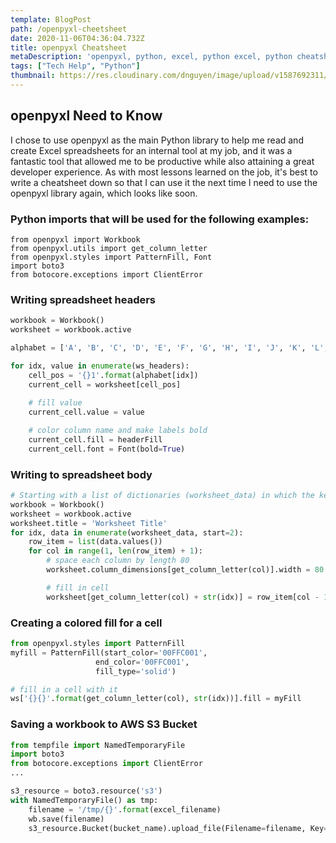 ```yaml
---
template: BlogPost
path: /openpyxl-cheetsheet
date: 2020-11-06T04:36:04.732Z
title: openpyxl Cheatsheet
metaDescription: 'openpyxl, python, excel, python excel, python cheatsheet'
tags: ["Tech Help", "Python"]
thumbnail: https://res.cloudinary.com/dnguyen/image/upload/v1587692311/blog/snake_fp6nd1.jpg
---
```

## openpyxl Need to Know

I chose to use openpyxl as the main Python library to help me read and create Excel spreadsheets for an internal tool at my job, and it was a fantastic tool that allowed me to be productive while also attaining a great developer experience. As with most lessons learned on the job, it's best to write a cheatsheet down so that I can use it the next time I need to use the openpyxl library again, which looks like soon. 

### Python imports that will be used for the following examples:
```
from openpyxl import Workbook
from openpyxl.utils import get_column_letter
from openpyxl.styles import PatternFill, Font
import boto3
from botocore.exceptions import ClientError
```

### Writing spreadsheet headers

```python
workbook = Workbook()
worksheet = workbook.active

alphabet = ['A', 'B', 'C', 'D', 'E', 'F', 'G', 'H', 'I', 'J', 'K', 'L', 'M']

for idx, value in enumerate(ws_headers):
    cell_pos = '{}1'.format(alphabet[idx])
    current_cell = worksheet[cell_pos]
    
    # fill value
    current_cell.value = value

    # color column name and make labels bold
    current_cell.fill = headerFill
    current_cell.font = Font(bold=True)
```

### Writing to spreadsheet body

```python
# Starting with a list of dictionaries (worksheet_data) in which the keys are the column names and values are cell values
workbook = Workbook()
worksheet = workbook.active
worksheet.title = 'Worksheet Title'
for idx, data in enumerate(worksheet_data, start=2):
    row_item = list(data.values())
    for col in range(1, len(row_item) + 1):
        # space each column by length 80
        worksheet.column_dimensions[get_column_letter(col)].width = 80

        # fill in cell
        worksheet[get_column_letter(col) + str(idx)] = row_item[col - 1]
```

### Creating a colored fill for a cell

```python
from openpyxl.styles import PatternFill
myfill = PatternFill(start_color='00FFC001',
                   end_color='00FFC001',
                   fill_type='solid')

# fill in a cell with it
ws['{}{}'.format(get_column_letter(col), str(idx))].fill = myFill
```

### Saving a workbook to AWS S3 Bucket

```python
from tempfile import NamedTemporaryFile
import boto3
from botocore.exceptions import ClientError
...

s3_resource = boto3.resource('s3')
with NamedTemporaryFile() as tmp:
    filename = '/tmp/{}'.format(excel_filename)
    wb.save(filename)
    s3_resource.Bucket(bucket_name).upload_file(Filename=filename, Key=excel_filename)
```
